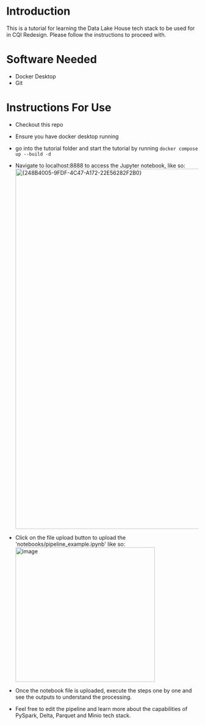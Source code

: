 # Introduction
This is a tutorial for learning the Data Lake House tech stack to be used for in CQI Redesign. Please follow the instructions to proceed with.

# Software Needed
* Docker Desktop
* Git

# Instructions For Use

* Checkout this repo
* Ensure you have docker desktop running
* go into the tutorial folder and start the tutorial by running `docker compose up --build -d`
* Navigate to localhost:8888 to access the Jupyter notebook, like so:
  <img width="1311" height="942" alt="{248B4005-9FDF-4C47-A172-22E56282F2B0}" src="https://github.com/user-attachments/assets/afeabd2d-9484-45dd-9d24-7745610e71ac" />

* Click on the file upload button to upload the 'notebooks/pipeline_example.ipynb' like so:
  <img width="365" height="352" alt="image" src="https://github.com/user-attachments/assets/186d587f-06e3-4447-acdd-352062c9dc23" />
* Once the notebook file is uploaded, execute the steps one by one and see the outputs to understand the processing.
* Feel free to edit the pipeline and learn more about the capabilities of  PySpark, Delta, Parquet and Minio tech stack.
